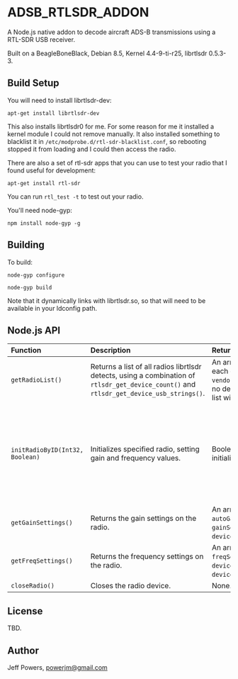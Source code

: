 # ADSB_RTLSDR_ADDON

A Node.js native addon to decode aircraft ADS-B transmissions using a RTL-SDR USB receiver.

Built on a BeagleBoneBlack, Debian 8.5, Kernel 4.4-9-ti-r25, librtlsdr 0.5.3-3.

## Build Setup

You will need to install librtlsdr-dev:

`apt-get install librtlsdr-dev`

This also installs librtlsdr0 for me.  For some reason for me it installed a kernel module I could not remove manually.  It also installed something to blacklist it in `/etc/modprobe.d/rtl-sdr-blacklist.conf`, so rebooting stopped it from loading and I could then access the radio.

There are also a set of rtl-sdr apps that you can use to test your radio that I found useful for development:

`apt-get install rtl-sdr`

You can run `rtl_test -t` to test out your radio.

You'll need node-gyp:

`npm install node-gyp -g`

## Building

To build:

`node-gyp configure`

`node-gyp build`

Note that it dynamically links with librtlsdr.so, so that will need to be available in your ldconfig path.

## Node.js API

| Function | Description | Return Value | Arguments |
|:---------|:------------|:-------------|:----------|
| `getRadioList()` | Returns a list of all radios librtlsdr detects, using a combination of `rtlsdr_get_device_count()` and `rtlsdr_get_device_usb_strings()`.| An array of objects, with each object containing: `id`, `vendor`, `product`, `serial`.  If no devices are found the list will be empty.| None. |
| `initRadioByID(Int32, Boolean)` | Initializes specified radio, setting gain and frequency values. | Boolean - True if radio is initialized, otherwise false. | Int32 for the radio id; Boolean for enabling autogain (if false it will use the max available gain). |
| `getGainSettings()` | Returns the gain settings on the radio. | An array of objects: `autoGainEnabled`, `gainSettingInTenths_dB`, `deviceGainIn_dB`. | None. |
| `getFreqSettings()` | Returns the frequency settings on the radio. | An array of objects: `freqSettingsInHz`, `deviceFreqInHz`, `deviceFreqCorrectionInPPM`. | None. |
| `closeRadio()` | Closes the radio device. | None. | None. |

## License

TBD.

## Author

Jeff Powers, powerjm@gmail.com
